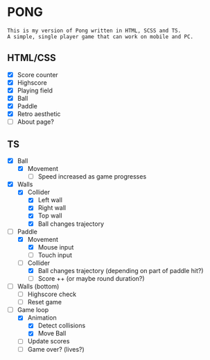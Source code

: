 # PONG

    This is my version of Pong written in HTML, SCSS and TS.
    A simple, single player game that can work on mobile and PC.

## HTML/CSS

- [x] Score counter
- [x] Highscore
- [x] Playing field
- [x] Ball
- [x] Paddle
- [x] Retro aesthetic
- [ ] About page?

## TS

- [x] Ball
  - [x] Movement
    - [ ] Speed increased as game progresses
- [x] Walls
  - [x] Collider
    - [x] Left wall
    - [x] Right wall
    - [x] Top wall
    - [x] Ball changes trajectory
- [ ] Paddle
  - [x] Movement
    - [x] Mouse input
    - [ ] Touch input
  - [ ] Collider
    - [x] Ball changes trajectory (depending on part of paddle hit?)
    - [ ] Score ++ (or maybe round duration?)
- [ ] Walls (bottom)
  - [ ] Highscore check
  - [ ] Reset game
- [ ] Game loop
  - [x] Animation
    - [x] Detect collisions
    - [x] Move Ball
  - [ ] Update scores
  - [ ] Game over? (lives?)
